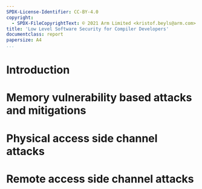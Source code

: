 ```yaml
---
SPDX-License-Identifier: CC-BY-4.0
copyright:
  - SPDX-FileCopyrightText: © 2021 Arm Limited <kristof.beyls@arm.com>
title: 'Low Level Software Security for Compiler Developers'
documentclass: report
papersize: A4
...
```


Introduction
============

Memory vulnerability based attacks and mitigations
==================================================

Physical access side channel attacks
====================================

Remote access side channel attacks
==================================


